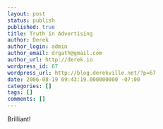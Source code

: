 ```yaml
---
layout: post
status: publish
published: true
title: Truth in Advertising
author: Derek
author_login: admin
author_email: drgath@gmail.com
author_url: http://derek.io
wordpress_id: 67
wordpress_url: http://blog.derekville.net/?p=67
date: 2006-08-19 09:43:19.000000000 -07:00
categories: []
tags: []
comments: []
---
```

Brilliant!

<object width="425" height="350"><param name="movie" value="http://www.youtube.com/v/j50Xd40EfJg"></param><embed src="http://www.youtube.com/v/j50Xd40EfJg" type="application/x-shockwave-flash" width="425" height="350"></embed></object>
